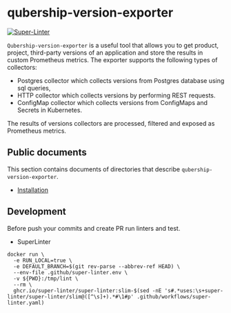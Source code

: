 # qubership-version-exporter
[![Super-Linter](https://github.com/Netcracker/qubership-version-exporter/actions/workflows/super-linter.yaml/badge.svg)](https://github.com/marketplace/actions/super-linter)

`Qubership-version-exporter` is a useful tool that allows you to get product, project, third-party versions of an application and
store the results in custom Prometheus metrics. The exporter supports the following types of collectors:

* Postgres collector which collects versions from Postgres database using sql queries,
* HTTP collector which collects versions by performing REST requests.
* ConfigMap collector which collects versions from ConfigMaps and Secrets in Kubernetes.

The results of versions collectors are processed, filtered and exposed as Prometheus metrics.

## Public documents

This section contains documents of directories that describe `qubership-version-exporter`.

* [Installation](documents/public/installation.md)

## Development
Before push your commits and create PR run linters and test.
* SuperLinter
```shell
docker run \
  -e RUN_LOCAL=true \
  -e DEFAULT_BRANCH=$(git rev-parse --abbrev-ref HEAD) \
  --env-file .github/super-linter.env \
  -v ${PWD}:/tmp/lint \
  --rm \
  ghcr.io/super-linter/super-linter:slim-$(sed -nE 's#.*uses:\s+super-linter/super-linter/slim@([^\s]+).*#\1#p' .github/workflows/super-linter.yaml)
```

